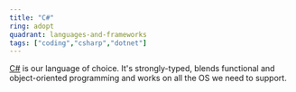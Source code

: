```yaml
---
title: "C#"
ring: adopt
quadrant: languages-and-frameworks
tags: ["coding","csharp","dotnet"]
---
```


[C#](https://docs.microsoft.com/en-us/dotnet/csharp/) is our language of choice. It's strongly-typed, blends functional and object-oriented programming and works on all the OS we need to support.
